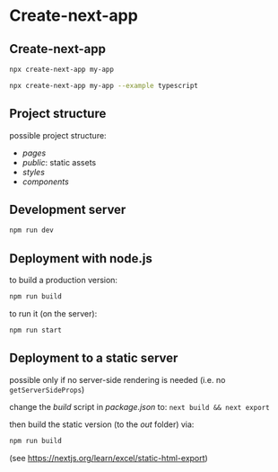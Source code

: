 # Create-next-app

## Create-next-app

```bash
npx create-next-app my-app
```

```bash
npx create-next-app my-app --example typescript
```

## Project structure

possible project structure:

- _pages_
- _public_: static assets
- _styles_
- _components_

## Development server

```bash
npm run dev
```

## Deployment with node.js

to build a production version:

```bash
npm run build
```

to run it (on the server):

```bash
npm run start
```

## Deployment to a static server

possible only if no server-side rendering is needed (i.e. no `getServerSideProps`)

change the _build_ script in _package.json_ to: `next build && next export`

then build the static version (to the _out_ folder) via:

```bash
npm run build
```

(see <https://nextjs.org/learn/excel/static-html-export>)
